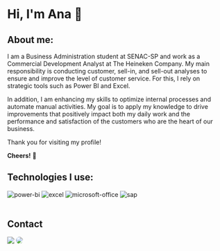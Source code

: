 # Hi, I'm Ana 👋

## About me:

I am a Business Administration student at SENAC-SP and work as a Commercial Development Analyst at The Heineken Company. My main responsibility is conducting customer, sell-in, and sell-out analyses to ensure and improve the level of customer service. For this, I rely on strategic tools such as Power BI and Excel.

In addition, I am enhancing my skills to optimize internal processes and automate manual activities. My goal is to apply my knowledge to drive improvements that positively impact both my daily work and the performance and satisfaction of the customers who are the heart of our business.

Thank you for visiting my profile!

   **Cheers!** 🍻

## Technologies I use:

<div style="display: inline_block">
   <img align="center" alt="power-bi" src="https://img.shields.io/badge/power_bi-F2C811?style=for-the-badge&logo=powerbi&logoColor=black" />
   <img align="center" alt="excel" src="https://img.shields.io/badge/Microsoft_Excel-217346?style=for-the-badge&logo=microsoft-excel&logoColor=white" />
   <img align="center" alt="microsoft-office" src="https://img.shields.io/badge/Microsoft_Office-D83B01?style=for-the-badge&logo=microsoft-office&logoColor=white" />
   <img align="center" alt="sap" src="https://img.shields.io/badge/SAP-0FAAFF?style=for-the-badge&logo=sap&logoColor=white" />
</div><br/>

## Contact
<div> 
<a href = "mailto:cmp.1a.ajnuness37@gmail.com"> <img src="https://img.shields.io/badge/-Gmail-%23333?style=for-the-badge&logo=gmail&logoColor=white" target="_blank"></a>
<a href="https://www.linkedin.com/in/anajulianunes0" target="_blank"><img src="https://img.shields.io/badge/-LinkedIn-%230077B5?style=for-the-badge&logo=linkedin&logoColor=white" style="border-radius: 30px" target="_blank"></a> 
</div>

